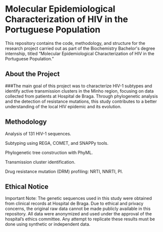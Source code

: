 #  Molecular Epidemiological Characterization of HIV in the Portuguese Population

This repository contains the code, methodology, and structure for the research project carried out as part of the Biochemistry Bachelor's degree internship, titled “Molecular Epidemiological Characterization of HIV in the Portuguese Population.”

## About the Project
###The main goal of this project was to characterize HIV-1 subtypes and identify active transmission clusters in the Minho region, focusing on data collected from patients at Hospital de Braga. Through phylogenetic analysis and the detection of resistance mutations, this study contributes to a better understanding of the local HIV epidemic and its evolution.

## Methodology
Analysis of 131 HIV-1 sequences.

Subtyping using REGA, COMET, and SNAPPy tools.

Phylogenetic tree construction with PhyML.

Transmission cluster identification.

Drug resistance mutation (DRM) profiling: NRTI, NNRTI, PI.

## Ethical Notice
Important Note:
The genetic sequences used in this study were obtained from clinical records at Hospital de Braga. Due to ethical and privacy concerns, the original raw data cannot be made publicly available in this repository. All data were anonymized and used under the approval of the hospital’s ethics committee. Any attempt to replicate these results must be done using synthetic or independent data.
